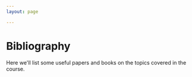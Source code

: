 ```yaml
---
layout: page

---
```


# Bibliography


Here we'll list some useful papers and books on the topics covered in the course.



